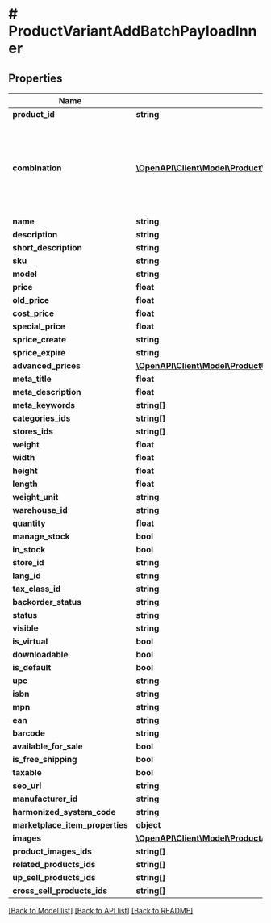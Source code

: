 # # ProductVariantAddBatchPayloadInner

## Properties

Name | Type | Description | Notes
------------ | ------------- | ------------- | -------------
**product_id** | **string** |  |
**combination** | [**\OpenAPI\Client\Model\ProductVariantAddBatchPayloadInnerCombinationInner[]**](ProductVariantAddBatchPayloadInnerCombinationInner.md) | A unique combination that contains an array of options and their values, which form a variation. |
**name** | **string** |  | [optional]
**description** | **string** |  | [optional]
**short_description** | **string** |  | [optional]
**sku** | **string** |  |
**model** | **string** |  | [optional]
**price** | **float** |  | [optional]
**old_price** | **float** |  | [optional]
**cost_price** | **float** |  | [optional]
**special_price** | **float** |  | [optional]
**sprice_create** | **string** |  | [optional]
**sprice_expire** | **string** |  | [optional]
**advanced_prices** | [**\OpenAPI\Client\Model\ProductUpdateBatchPayloadInnerAdvancedPricesInner[]**](ProductUpdateBatchPayloadInnerAdvancedPricesInner.md) |  | [optional]
**meta_title** | **float** |  | [optional]
**meta_description** | **float** |  | [optional]
**meta_keywords** | **string[]** |  | [optional]
**categories_ids** | **string[]** |  | [optional]
**stores_ids** | **string[]** |  | [optional]
**weight** | **float** |  | [optional]
**width** | **float** |  | [optional]
**height** | **float** |  | [optional]
**length** | **float** |  | [optional]
**weight_unit** | **string** |  | [optional]
**warehouse_id** | **string** |  | [optional]
**quantity** | **float** |  | [optional]
**manage_stock** | **bool** |  | [optional]
**in_stock** | **bool** |  | [optional]
**store_id** | **string** |  | [optional]
**lang_id** | **string** |  | [optional]
**tax_class_id** | **string** |  | [optional]
**backorder_status** | **string** |  | [optional]
**status** | **string** |  | [optional]
**visible** | **string** |  | [optional]
**is_virtual** | **bool** |  | [optional]
**downloadable** | **bool** |  | [optional]
**is_default** | **bool** |  | [optional]
**upc** | **string** |  | [optional]
**isbn** | **string** |  | [optional]
**mpn** | **string** |  | [optional]
**ean** | **string** |  | [optional]
**barcode** | **string** |  | [optional]
**available_for_sale** | **bool** |  | [optional]
**is_free_shipping** | **bool** |  | [optional]
**taxable** | **bool** |  | [optional]
**seo_url** | **string** |  | [optional]
**manufacturer_id** | **string** |  | [optional]
**harmonized_system_code** | **string** |  | [optional]
**marketplace_item_properties** | **object** |  | [optional]
**images** | [**\OpenAPI\Client\Model\ProductAddBatchPayloadInnerImagesInner[]**](ProductAddBatchPayloadInnerImagesInner.md) |  | [optional]
**product_images_ids** | **string[]** |  | [optional]
**related_products_ids** | **string[]** |  | [optional]
**up_sell_products_ids** | **string[]** |  | [optional]
**cross_sell_products_ids** | **string[]** |  | [optional]

[[Back to Model list]](../../README.md#models) [[Back to API list]](../../README.md#endpoints) [[Back to README]](../../README.md)
